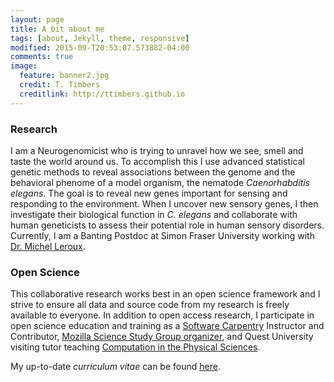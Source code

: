 ```yaml
---
layout: page
title: A bit about me
tags: [about, Jekyll, theme, responsive]
modified: 2015-09-T20:53:07.573882-04:00
comments: true
image:
  feature: banner2.jpg
  credit: T. Timbers
  creditlink: http://ttimbers.github.io
---
```

### Research
I am a Neurogenomicist who is trying to unravel how we see, smell and taste the world around us. To accomplish this I use advanced statistical genetic methods to reveal associations between the genome and the behavioral phenome of a model organism, the nematode *Caenorhabditis elegans*.
The goal is to reveal new genes important for sensing and responding to the environment. When I uncover new sensory genes, I then investigate their biological function in *C. elegans* and collaborate with human geneticists to assess their potential role in human sensory disorders.
Currently, I am a Banting Postdoc at Simon Fraser University working with [Dr. Michel Leroux](http://www.sfu.ca/~leroux/).


### Open Science
This collaborative research works best in an open science framework and I strive to ensure all data and source code from my research is freely available to everyone. In addition to open access research, I participate in open science education and training as a [Software Carpentry](http://software-carpentry.org/) Instructor and Contributor, [Mozilla Science Study Group organizer](http://sciprog.ca/), and Quest University visiting tutor teaching [Computation in the Physical Sciences](http://phy3009.github.io/PHY3009-2015/).


My up-to-date *curriculum vitae* can be found [here](Timbers_CV.pdf).
